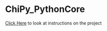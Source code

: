 # ChiPy_PythonCore

[Click Here](https://github.com/chicagopython/project_night_core_python_grouper) to look at instructions on the project